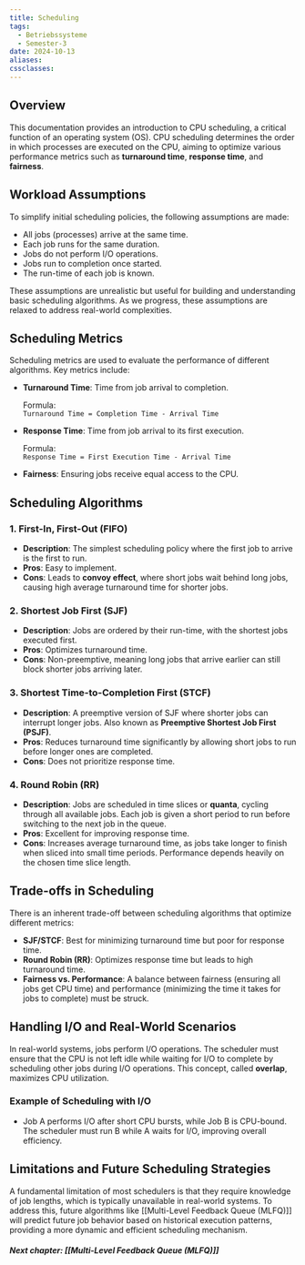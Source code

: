 ```yaml
---
title: Scheduling
tags:
  - Betriebssysteme
  - Semester-3
date: 2024-10-13
aliases: 
cssclasses:
---
```

## Overview

This documentation provides an introduction to CPU scheduling, a critical function of an operating system (OS). CPU scheduling determines the order in which processes are executed on the CPU, aiming to optimize various performance metrics such as **turnaround time**, **response time**, and **fairness**.

## Workload Assumptions

To simplify initial scheduling policies, the following assumptions are made:

- All jobs (processes) arrive at the same time.
- Each job runs for the same duration.
- Jobs do not perform I/O operations.
- Jobs run to completion once started.
- The run-time of each job is known.

These assumptions are unrealistic but useful for building and understanding basic scheduling algorithms. As we progress, these assumptions are relaxed to address real-world complexities.

## Scheduling Metrics

Scheduling metrics are used to evaluate the performance of different algorithms. Key metrics include:

- **Turnaround Time**: Time from job arrival to completion.
    
    Formula:  
    `Turnaround Time = Completion Time - Arrival Time`
    
- **Response Time**: Time from job arrival to its first execution.
    
    Formula:  
    `Response Time = First Execution Time - Arrival Time`
    
- **Fairness**: Ensuring jobs receive equal access to the CPU.
    

## Scheduling Algorithms

### 1. First-In, First-Out (FIFO)

- **Description**: The simplest scheduling policy where the first job to arrive is the first to run.
- **Pros**: Easy to implement.
- **Cons**: Leads to **convoy effect**, where short jobs wait behind long jobs, causing high average turnaround time for shorter jobs.

### 2. Shortest Job First (SJF)

- **Description**: Jobs are ordered by their run-time, with the shortest jobs executed first.
- **Pros**: Optimizes turnaround time.
- **Cons**: Non-preemptive, meaning long jobs that arrive earlier can still block shorter jobs arriving later.

### 3. Shortest Time-to-Completion First (STCF)

- **Description**: A preemptive version of SJF where shorter jobs can interrupt longer jobs. Also known as **Preemptive Shortest Job First (PSJF)**.
- **Pros**: Reduces turnaround time significantly by allowing short jobs to run before longer ones are completed.
- **Cons**: Does not prioritize response time.

### 4. Round Robin (RR)

- **Description**: Jobs are scheduled in time slices or **quanta**, cycling through all available jobs. Each job is given a short period to run before switching to the next job in the queue.
- **Pros**: Excellent for improving response time.
- **Cons**: Increases average turnaround time, as jobs take longer to finish when sliced into small time periods. Performance depends heavily on the chosen time slice length.

## Trade-offs in Scheduling

There is an inherent trade-off between scheduling algorithms that optimize different metrics:

- **SJF/STCF**: Best for minimizing turnaround time but poor for response time.
- **Round Robin (RR)**: Optimizes response time but leads to high turnaround time.
- **Fairness vs. Performance**: A balance between fairness (ensuring all jobs get CPU time) and performance (minimizing the time it takes for jobs to complete) must be struck.

## Handling I/O and Real-World Scenarios

In real-world systems, jobs perform I/O operations. The scheduler must ensure that the CPU is not left idle while waiting for I/O to complete by scheduling other jobs during I/O operations. This concept, called **overlap**, maximizes CPU utilization.

### Example of Scheduling with I/O

- Job A performs I/O after short CPU bursts, while Job B is CPU-bound. The scheduler must run B while A waits for I/O, improving overall efficiency.

## Limitations and Future Scheduling Strategies

A fundamental limitation of most schedulers is that they require knowledge of job lengths, which is typically unavailable in real-world systems. To address this, future algorithms like [[Multi-Level Feedback Queue (MLFQ)]] will predict future job behavior based on historical execution patterns, providing a more dynamic and efficient scheduling mechanism.


##### Next chapter: [[Multi-Level Feedback Queue (MLFQ)]]
